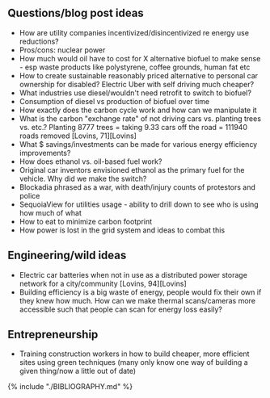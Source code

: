 ## Questions/blog post ideas
* How are utility companies incentivized/disincentivized re energy use reductions?
* Pros/cons: nuclear power
* How much would oil have to cost for X alternative biofuel to make sense - esp waste products like polystyrene, coffee grounds, human fat etc
* How to create sustainable reasonably priced alternative to personal car ownership for disabled? Electric Uber with self driving much cheaper?
* What industries use diesel/wouldn't need retrofit to switch to biofuel?
* Consumption of diesel vs production of biofuel over time
* How exactly does the carbon cycle work and how can we manipulate it
* What is the carbon "exchange rate" of not driving cars vs. planting trees vs. etc.? Planting 8777 trees = taking 9.33 cars off the road = 111940 roads removed [Lovins, 71][Lovins]
* What $ savings/investments can be made for various energy efficiency improvements?
* How does ethanol vs. oil-based fuel work?
* Original car inventors envisioned ethanol as the primary fuel for the vehicle. Why did we make the switch?
* Blockadia phrased as a war, with death/injury counts of protestors and police
* SequoiaView for utilities usage - ability to drill down to see who is using how much of what
* How to eat to minimize carbon footprint
* How power is lost in the grid system and ideas to combat this

## Engineering/wild ideas
* Electric car batteries when not in use as a distributed power storage network for a city/community [Lovins, 94][Lovins]
* Building efficiency is a big waste of energy, people would fix their own if they knew how much. How can we make thermal scans/cameras more accessible such that people can scan for energy loss easily?

## Entrepreneurship
* Training construction workers in how to build cheaper, more efficient sites using green techniques (many only know one way of building a given thing/now a little out of date)

{% include "./BIBLIOGRAPHY.md" %}
